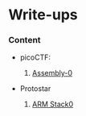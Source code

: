 # Write-ups

### Content
- picoCTF:  
  1. [Assembly-0](picoCTF/assembly-0.md)

- Protostar  
  1. [ARM Stack0](Protostar/ARM_stack1.md)
